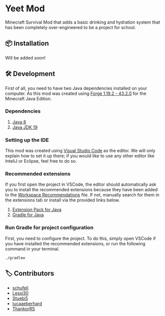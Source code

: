 # Yeet Mod

Minecraft Survival Mod that adds a basic drinking and hydration system that has been completely over-engineered to be a project for school.

## :package: Installation

Will be added soon!

## :hammer_and_wrench: Development

First of all, you need to have two Java dependencies installed on your computer. As this mod was created using [Forge 1.19.2 - 43.2.0](https://files.minecraftforge.net/net/minecraftforge/forge/) for the Minecraft Java Edition.

### Dependencies

1. [Java 8](https://www.java.com/download/ie_manual.jsp)
2. [Java JDK 19](https://www.oracle.com/java/technologies/downloads/)

### Setting up the IDE

This mod was created using [Visual Studio Code](https://code.visualstudio.com/) as the editor. We will only explain how to set it up there; if you would like to use any other editor like InteliJ or Eclipse, feel free to do so.

### Recommended extensions

If you first open the project in VSCode, the editor should automatically ask you to install the recommended extensions because they have been added to the [Workspace Recommendations](./.vscode/extensions.json) file. If not, manually search for them in the extensions tab or install via the provided links below.

1. [Extension Pack for Java](https://marketplace.visualstudio.com/items?itemName=vscjava.vscode-java-pack)
2. [Gradle for Java](https://marketplace.visualstudio.com/items?itemName=vscjava.vscode-gradle)

### Run Gradle for project configuration

First, you need to configure the project. To do this, simply open VSCode if you have installed the recommended extensions, or run the following command in your terminal.

```
./gradlew
```

## :label: Contributors

- [schufeli](https://github.com/schufeli)
- [Lessi30](https://github.com/Lessi30)
- [Stuebi5](https://github.com/Stuebi5)
- [lucaaeberhard](https://github.com/lucaaeberhard)
- [ThankorRS](https://github.com/ThankorRS)

